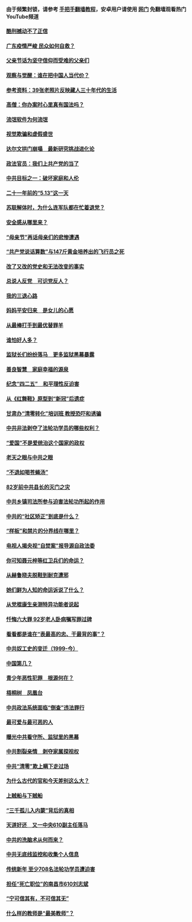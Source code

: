 #### 由于频繁封锁，请参考 [手把手翻墙教程](https://github.com/gfw-breaker/guides/wiki/)，安卓用户请使用 [网门](https://github.com/gfw-breaker/nogfw/blob/master/dl.md?t=06260101) 免翻墙观看热门YouTube频道 

#### [酷刑撼动不了正信](../pages/19/427414.md?t=06260101) 

#### [广东疫情严峻 民众如何自救？](../pages/19/427311.md?t=06260101) 

#### [父亲节话为坚守信仰而受难的父亲们](../pages/19/427033.md?t=06260101) 

#### [观察与觉醒：谁在把中国人当代价？](../pages/19/426987.md?t=06260101) 

#### [参考资料：39张老照片反映藏人三十年代的生活](../pages/19/426471.md?t=06260101) 

#### [高僧：你办案时心里真有国法吗？](../pages/19/426530.md?t=06260101) 

#### [流氓软件为何流氓](../pages/19/426531.md?t=06260101) 

#### [视觉欺骗和虚假盛世](../pages/19/426443.md?t=06260101) 

#### [达尔文拱门崩塌　最新研究挑战进化论](../pages/19/426009.md?t=06260101) 

#### [政法官员：我们上共产党的当了](../pages/19/425351.md?t=06260101) 

#### [中共目标之一：破坏家庭和人伦](../pages/19/424454.md?t=06260101) 

#### [二十一年前的“5.13”这一天](../pages/19/424814.md?t=06260101) 

#### [苏联解体时，为什么连军队都在忙着退党？](../pages/19/424335.md?t=06260101) 

#### [安全感从哪里来？](../pages/19/424336.md?t=06260101) 

#### [“母亲节”再话母亲们的悲惨遭遇](../pages/19/424234.md?t=06260101) 

#### [“共产党说话算数”与147斤黄金培养出的飞行员之死](../pages/19/424115.md?t=06260101) 

#### [改了又改的党史和无法改变的事实](../pages/19/424037.md?t=06260101) 

#### [总说人反党　可识党反人？](../pages/19/423820.md?t=06260101) 

#### [我的三退心路](../pages/19/423876.md?t=06260101) 

#### [妈妈平安归来　是女儿的心愿](../pages/19/423947.md?t=06260101) 

#### [从最棒打手到最优替罪羊](../pages/19/423819.md?t=06260101) 

#### [谁怕好人多？](../pages/19/423774.md?t=06260101) 

#### [监狱长们纷纷落马　更多监狱黑幕暴露](../pages/19/423787.md?t=06260101) 

#### [善良智慧　家庭幸福的源泉](../pages/19/423632.md?t=06260101) 

#### [纪念“四二五”　和平理性反迫害](../pages/19/423660.md?t=06260101) 

#### [从《红舞鞋》原型到“新冠”后遗症](../pages/19/423509.md?t=06260101) 

#### [甘肃办“清零转化”培训班 教授恐吓和诱骗](../pages/19/423498.md?t=06260101) 

#### [中共非法剥夺了法轮功学员的哪些权利？](../pages/19/423392.md?t=06260101) 

#### [“爱国”不是爱统治这个国家的政权](../pages/19/423029.md?t=06260101) 

#### [老天之眼与中共之眼](../pages/19/423378.md?t=06260101) 

#### [“不退如喝苍蝇汤”](../pages/19/423287.md?t=06260101) 

#### [82岁前中共县长的灭门之灾](../pages/19/423055.md?t=06260101) 

#### [中共乡镇司法所参与迫害法轮功所起的作用](../pages/19/423064.md?t=06260101) 

#### [中共的“社区矫正”到底是什么？](../pages/19/422870.md?t=06260101) 

#### [“样板”和禁片的分界线在哪里？](../pages/19/422704.md?t=06260101) 

#### [电视人揭央视“自焚案”报导源自政法委](../pages/19/422770.md?t=06260101) 

#### [你可知聂元梓等红卫兵们的命运？](../pages/19/422848.md?t=06260101) 

#### [从赫鲁晓夫脱鞋到耐克遭邪](../pages/19/422826.md?t=06260101) 

#### [她们鲜为人知的命运诉说了什么？](../pages/19/422754.md?t=06260101) 

#### [从党棍康生亲测特异功能者说起](../pages/19/422657.md?t=06260101) 

#### [忏悔六大罪 92岁老人卧病嘱写罪过碑](../pages/19/422750.md?t=06260101) 

#### [看看都是谁在“表最高的忠、干最背的事”？](../pages/19/422703.md?t=06260101) 

#### [中共奴工史的变迁（1999-今）](../pages/19/422656.md?t=06260101) 

#### [中国第几？](../pages/19/422496.md?t=06260101) 

#### [青少年恶性犯罪　根源何在？](../pages/19/422449.md?t=06260101) 

#### [梧桐树　凤凰台](../pages/19/422442.md?t=06260101) 

#### [中共政法系统面临“倒查”违法罪行](../pages/19/422497.md?t=06260101) 

#### [最可爱与最可恶的人](../pages/19/422448.md?t=06260101) 

#### [曝光中共看守所、监狱里的黑幕](../pages/19/422390.md?t=06260101) 

#### [中共割裂亲情　剥夺家属探视权](../pages/19/422364.md?t=06260101) 

#### [中共“清零”欺上瞒下走过场](../pages/19/422306.md?t=06260101) 

#### [为什么古代的官和今天差别这么大？](../pages/19/422228.md?t=06260101) 

#### [上贼船与下贼船](../pages/19/422276.md?t=06260101) 

#### [“三千孤儿入内蒙”背后的真相](../pages/19/422229.md?t=06260101) 

#### [天道好还　又一中央610副主任落马](../pages/19/422155.md?t=06260101) 

#### [中共的洗脑术从何而来？](../pages/19/422154.md?t=06260101) 

#### [中共无底线监控和收集个人信息](../pages/19/422039.md?t=06260101) 

#### [传统新年 至少708名法轮功学员遭迫害](../pages/19/421946.md?t=06260101) 

#### [担任“死亡职位”的南昌市610刘志斌](../pages/19/421957.md?t=06260101) 

#### [“宁可信其有，不可信其无”](../pages/19/421691.md?t=06260101) 

#### [什么样的教师是“最美教师”？](../pages/19/421755.md?t=06260101) 

